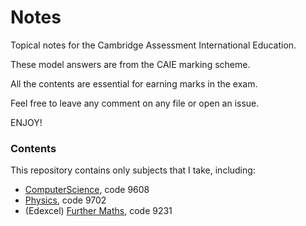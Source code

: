 # Notes

Topical notes for the Cambridge Assessment International Education.

These model answers are from the CAIE marking scheme.

All the contents are essential for earning marks in the exam.

Feel free to leave any comment on any file or open an issue.

ENJOY!

### Contents

This repository contains only subjects that I take, including:

- [ComputerScience](ComputerScience/), code 9608
- [Physics](Physics/README.md), code 9702
- (Edexcel) [Further Maths](FurtherMaths/), code 9231
